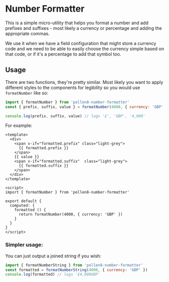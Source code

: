 # Number Formatter

This is a simple micro-utility that helps you format a number and add
prefixes and suffixes - most likely a currency or percentage and adding the
appropriate commas.

We use it when we have a field configuration that might store a currency code
and we need to be able to easily choose the currency simple based on that
code, or if it's a percentage to add that symbol too. 

## Usage

There are two functions, they're pretty similar. Most likely you want to
apply different styles to the components for legibility so you would use
`formatNumber` like so:

```javascript
import { formatNumber } from 'pollen8-number-formatter'
const { prefix, suffix, value } = formatNumber(4000, { currency: 'GBP' })

console.log(prefix, suffix, value) // logs '£', 'GBP', '4,000' 

```

For example:

```vue
<template>
  <div>
    <span v-if="formatted.prefix" class="light-grey">
      {{ formatted.prefix }}
    </span>
    {{ value }}
    <span v-if="formatted.suffix"  class="light-grey">
      {{ formatted.suffix }}
    </span>
  </div>
</template>

<script>
import { formatNumber } from 'pollen8-number-formatter'

export default {
  computed: {
    formatted () {
      return formatNumber(4000, { currency: 'GBP' })
    }
  }
}
</script>
```

### Simpler usage:

You can just output a joined string if you wish:

```javascript
import { formatNumberString } from 'pollen8-number-formatter'
const formatted = formatNumberString(4000, { currency: 'GBP' })
console.log(formatted) // logs '£4,000GBP'

```